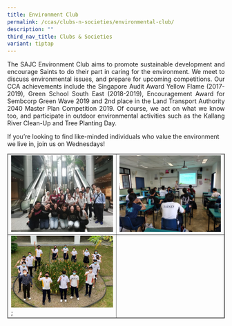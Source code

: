 ```yaml
---
title: Environment Club
permalink: /ccas/clubs-n-societies/environmental-club/
description: ""
third_nav_title: Clubs & Societies
variant: tiptap
---
```

<p align="justify">The SAJC Environment Club aims to promote sustainable development and encourage Saints to do their part in caring for the environment. We meet to discuss environmental issues, and prepare for upcoming competitions. Our CCA achievements include the Singapore Audit Award Yellow Flame (2017-2019), Green School South East (2018-2019), Encouragement Award for Sembcorp Green Wave 2019 and 2nd place in the Land Transport Authority 2040 Master Plan Competition 2019. Of course, we act on what we know too, and participate in outdoor environmental activities such as the Kallang River Clean-Up and Tree Planting Day.</p>
<p>If you’re looking to find like-minded individuals who value the environment we live in, join us on Wednesdays!</p>
<table style="border-collapse: collapse; width: 100%;" border="1">
<tbody>
<tr>
<td style="width: 50%;"><img src="/images/ec1.jpeg"></td>
<td style="width: 50%;"><img src="/images/ec2.jpg"></td>
</tr>
<tr>
<td style="width: 50%;"><img src="/images/ec3.jpeg">;</td>
<td style="width: 50%;">&nbsp;</td>
</tr>
</tbody>
</table>